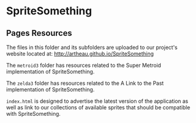 # SpriteSomething

## Pages Resources

The files in this folder and its subfolders are uploaded to our project's website located at: http://artheau.github.io/SpriteSomething

The `metroid3` folder has resources related to the Super Metroid implementation of SpriteSomething.

The `zelda3` folder has resources related to the A Link to the Past implementation of SpriteSomething.

`index.html` is designed to advertise the latest version of the application as well as link to our collections of available sprites that should be compatible with SpriteSomething.
